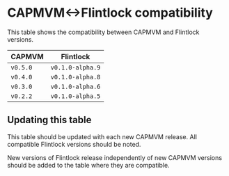 # CAPMVM<->Flintlock compatibility

This table shows the compatibility between CAPMVM and Flintlock versions.

| CAPMVM      | Flintlock              |
| ----------- | ---------------------- |
| `v0.5.0`    | `v0.1.0-alpha.9`       |
| `v0.4.0`    | `v0.1.0-alpha.8`       |
| `v0.3.0`    | `v0.1.0-alpha.6`       |
| `v0.2.2`    | `v0.1.0-alpha.5`       |

## Updating this table

This table should be updated with each new CAPMVM release. All compatible Flintlock
versions should be noted.

New versions of Flintlock release independently of new CAPMVM versions should
be added to the table where they are compatible.
